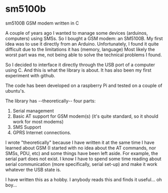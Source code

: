 # sm5100b
sm5100B GSM modem written in C

A couple of years ago I wanted to manage some devices (arduinos, computers) using SMSs. So I bought a GSM modem: an SM5100B. My first 
idea was to use it directly from an Arduino. Unfortunately, I found it quite difficult due to the limitations it has (memory, language) Most likely the worst part was me, not being able to solve the technical problems I found.

So I decided to interface it directly through the USB port of a computer using C. And this is what the library is about. It has also been my first experiment with github.

The code has been developed on a raspberry Pi and tested on a couple of ubuntu's. 

The library has --theoretically-- four parts:
1. Serial management
2. Basic AT support for GSM modem(s) (it's quite standard, so it should work for most modems)
3. SMS Support
4. GPRS Internet connections.

I wrote "theoretically" because I have written it at the same time I have learned about GSM (I started with no idea about the AT commands, nor SMSs, PDU, etc) and some things have been left aside. For example, the serial part does not exist. I know I have to spend some time reading about serial communication (more specifically, serial set-up) and make it work whatever the USB state is.

I have written this as a hobby. I anybody reads this and finds it useful... oh boy... 
